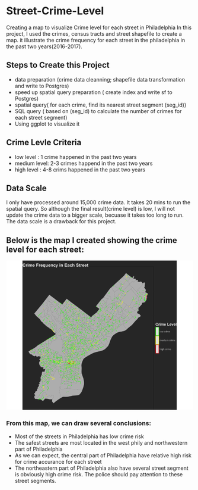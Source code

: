 # Street-Crime-Level
Creating a map to visualize Crime level for each street in Philadelphia
In this project, I used the crimes, census tracts and street shapefile to create a map. it illustrate the crime frequency for each street in the philadelphia in the past two years(2016-2017).

## Steps to Create this Project
- data preparation (crime data cleanning; shapefile data transformation and write to Postgres)
- speed up spatial query preparation ( create index and write sf to Postgres)
- spatial query( for each crime, find its nearest street segment (seg_id))
- SQL query ( based on (seg_id) to calculate the number of crimes for each street segment)
- Using ggplot to visualize it
## Crime Levle Criteria
- low level : 1 crime happened in the past two years
- medium level: 2-3 crimes happend in the past two years
- high level : 4-8 crims happened in the past two years


## Data Scale
I only have processed around 15,000 crime data. It takes 20 mins to run the spatial query. So although the final result(crime level) is low, I will not update the crime data to a bigger scale, becuase it takes too long to run.
The data scale is a drawback for this project.

## Below is the map I created showing the crime level for each street:
![alt text](https://github.com/fangnandu/Street-Crime-level/blob/master/final%20crime%20frequency%20map.png "Logo Title Text 1")


### From this map, we can draw several conclusions:
- Most of the streets in Philadelphia has low crime risk
- The safest streets are most located in the west phily and northwestern part of Philadelphia
- As we can expect, the central part of Philadelphia have relative high risk for crime accurance for each street
- The northeastern part of Philadelphia also have several street segment is obviously high crime risk. The police should pay attention to these street segments.
